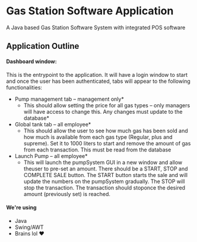 # Gas Station Software Application
A Java based Gas Station Software System with integrated POS software

## Application Outline
#### Dashboard window:
This is the entrypoint to the application. It will have a login window to start and once the user has been authenticated, tabs will appear to the following functionalities:
  * Pump management tab – management only*
     * This should allow setting the price for all gas types – only managers will have access to change this. Any changes must update to the database*
  * Global tank tab – all employee*
     * This should allow the user to see how much gas has been sold and how much is available from each gas type (Regular, plus and supreme). Set it to 1000 liters to start and remove the amount of gas from each transaction. This must be read from the database
  * Launch Pump – all employee*
     * This will launch the pumpSystem GUI in a new window and allow theuser to pre-set an amount. There should be a START, STOP and COMPLETE SALE button. The START button starts the sale and will update the numbers on the pumpSystem gradually. The STOP will stop the transaction. The transaction should stoponce the desired amount (previously set) is reached. 
     
     
#### We're using
  * Java
  * Swing/AWT
  * Brains lol ❤
